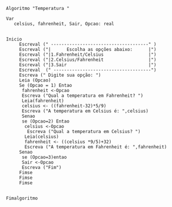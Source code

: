             Algoritmo "Temperatura "

            Var
               celsius, fahrenheit, Sair, Opcao: real


            Inicio
                 Escreval (" -------------------------------------" )
                 Escreval ("|      Escolha as opções abaixo:      |")
                 Escreval ("|1.Fahrenheit/Celsius                 |")
                 Escreval ("|2.Celsius/Fahrenheit                 |")
                 Escreval ("|3.Sair                               |")
                 Escreval  (" -------------------------------------")
                 Escreva (" Digite sua opção: ")
                 Leia (Opcao)
                 Se (Opcao = 1) Entao
                  fahrenheit <-Opcao
                  Escreva ("Qual a temperatura em Fahrenheit? ")
                  Leia(fahrenheit)
                  celsius <- ((fahrenheit-32)*5/9)
                  Escreva ("A temperatura em Celsius é: ",celsius)
                  Senao
                  se (Opcao=2) Entao
                   celsius <-Opcao
                    Escreva ("Qual a temperatura em Celsius? ")
                   Leia(celsius)
                   fahrenheit <- ((celsius *9/5)+32)
                   Escreva ("A temperatura em Fahrenheit é: ",fahrenheit)
                 Senao
                  se (Opcao=3)entao
                  Sair <-Opcao
                  Escreva ("Fim")
                 Fimse
                 Fimse
                 Fimse


            Fimalgoritmo
